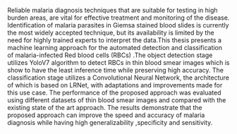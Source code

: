 Reliable malaria diagnosis techniques that are suitable for testing in high burden
areas, are vital for effective treatment and monitoring of the disease. Identification
of malaria parasites in Giemsa stained blood slides is currently the most widely
accepted technique, but its availability is limited by the need for highly trained experts to interpret the data.This thesis presents a machine learning approach for the
automated detection and classification of malaria-infected Red blood cells (RBCs)
.The object detection stage utilizes YoloV7 algorithm to detect RBCs in thin blood
smear images which is show to have the least inference time while preserving high
accuracy. The classification stage utilizes a Convolutional Neural Network, the architecture of which is based on LRNet, with adaptations and improvements made
for this use case. The performance of the proposed approach was evaluated using
different datasets of thin blood smear images and compared with the existing state
of the art approach. The results demonstrate that the proposed approach can improve the speed and accuracy of malaria diagnosis while having high generalizability
,specificity and sensitivity.
